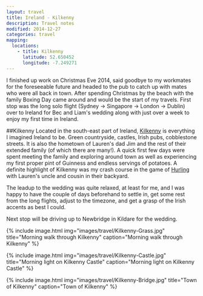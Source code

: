```yaml
---
layout: travel
title: Ireland - Kilkenny
description: Travel notes
modified: 2014-12-27
categories: travel
mapping:
  locations:
    - title: Kilkenny
      latitude: 52.650452
      longitude: -7.249271
---
```


I finished up work on Christmas Eve 2014, said goodbye to my workmates for the foreseeable future and headed to the pub to catch up with mates who were all back in town. After spending Christmas by the beach with the family Boxing Day came around and would be the start of my travels. First stop was the long solo flight (Sydney → Singapore → London → Dublin) over to Ireland for Bec and Liam's wedding along with just over a week to enjoy my first time in Ireland.

##Kilkenny
Located in the south-east part of Ireland, [Kilkenny](http://en.wikipedia.org/wiki/Kilkenny) is everything I imagined Ireland to be. Green countryside, castles, Irish pubs, cobblestone streets. It is also the hometown of Lauren's dad Jim and the rest of their extended family (of which there are many!). A quick first few days were spent meeting the family and exploring around town as well as experiencing my first proper pint of Guinness and endless servings of potatoes. A definite highlight of Kilkenny was my crash course in the game of [Hurling](http://en.wikipedia.org/wiki/Hurling) with Lauren's uncle and cousin in their backyard.

The leadup to the wedding was quite relaxed, at least for me, and I was happy to have the couple of days beforehand to settle in, get some rest from the long flights, adjust to the timezone, and get a grasp of the Irish accents as best I could.

Next stop will be driving up to Newbridge in Kildare for the wedding.

{% include image.html img="images/travel/Kilkenny-Grass.jpg" title="Morning walk through Kilkenny" caption="Morning walk through Kilkenny" %}

{% include image.html img="images/travel/Kilkenny-Castle.jpg" title="Morning light on Kilkenny Castle" caption="Morning light on Kilkenny Castle" %}

{% include image.html img="images/travel/Kilkenny-Bridge.jpg" title="Town of Kilkenny" caption="Town of Kilkenny" %}




